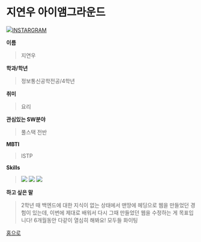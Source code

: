 # 지연우 아이앰그라운드

<img src="https://img.shields.io/badge/-FFFFFF?style=flat-square&logo=instagram&logoColor=#E4405F"/>[INSTARGRAM](http://www.instagram.com/yeonu._.31)

**이름**
> 지연우

**학과/학년**
> 정보통신공학전공/4학년

**취미**
> 요리

**관심있는 SW분야**
> 풀스택 전반

**MBTI**
> ISTP

**Skills**
> <img src="https://img.shields.io/badge/정보통신기사-2AA5DC?style=flat-square&logo=anydesk&logoColor=000000"/>
> <img src="https://img.shields.io/badge/정보처리기사-83B81A?style=flat-square&logo=anydesk&logoColor=000000"/>
> <img src="https://img.shields.io/badge/한국사 1급-A5915F?style=flat-square&logo=anydesk&logoColor=000000"/>

**하고 싶은 말**
> 2학년 때 백엔드에 대한 지식이 없는 상태에서 맨땅에 헤딩으로 웹을 만들었던 경험이 있는데, 이번에 제대로 배워서 다시 그때 만들었던 웹을 수정하는 게 목표입니다! 6개월동안 다같이 열심히 해봐요! 모두들 화이팅

[홈으로](../../README.md)
